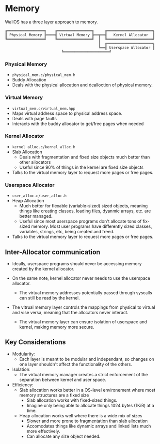 # Memory

WallOS has a three layer approach to memory.

```
╔═════════════════╗    ╔════════════════╗     ╔═════════════════════╗
║ Physical Memory ╠════╣ Virtual Memory ╠══╦══╣   Kernel Allocator  ║
╚═════════════════╝    ╚════════════════╝  ║  ╚═════════════════════╝
                                           ║  ╔═════════════════════╗
                                           ╚══╣ Userspace Allocator ║
					      ╚═════════════════════╝
```

### Physical Memory

- `physical_mem.c/physical_mem.h`
- Buddy Allocation
- Deals with the physical allocation and dealloction of physical memory.

### Virtual Memory

- `virtual_mem.c/virtual_mem.hpp`
- Maps virtual address space to physical address space.
- Deals with page faults
- Interacts with the buddy allocator to get/free pages when needed

### Kernel Allocator

- `kernel_alloc.c/kernel_alloc.h`
- Slab Allocation
  - Deals with fragmentation and fixed size objects much better than other allocators
  - Useful since 90% of things in the kernel are fixed size objects
- Talks to the virtual memory layer to request more pages or free pages.

### Userspace Allocator

- `user_alloc.c/user_alloc.h`
- Heap Allocation
  - Much better for flexable (variable-sized) sized objects, meaning things like creating classes, loading files, dyanmic arrays, etc. are better managed.
  - Useful since most userspace programs don't allocate tons of fix-sized memory. Most user programs have differently sized classes, variables, strings, etc, being created and freed.
- Talks to the virtual memory layer to request more pages or free pages.

## Inter-Allocator communication

- Ideally, userspace programs should never be accessing memory created by the kernel allocator.
- On the same note, kernel allocator never needs to use the userspace allocator.

  - The virtual memory addresses potentially passed through syscalls can still be read by the kernel.
- The vitrual memory layer controls the mappings from physical to virtual and vise versa, meaning that the allocators never interact.

  - The virtual memory layer can ensure isolation of userspace and kernel, making memory more secure.

## Key Considerations

- Modularity:
  - Each layer is meant to be modular and independant, so changes on one layer shouldn't affect the functionality of the others.
- Isolation:
  - The virtual memory manager creates a strict enforcement of the separation between kernel and user space.
- Efficiency:
  - Slab allocation works better in a OS-level environement where most memory structures are a fixed size
    - Slab allocation works with fixed-sized things.
    - Imagine only being able to allocate things 1024 bytes (1KiB) at a time.
  - Heap allocation works well where there is a wide mix of sizes
    - Slower and more prone to fragmentation than slab allocation
    - Accomodates things like dynamic arrays and linked lists much more effectively.
    - Can allocate any size object needed.
